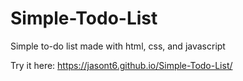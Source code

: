 # Simple-Todo-List

Simple to-do list made with html, css, and javascript

Try it here: https://jasont6.github.io/Simple-Todo-List/
